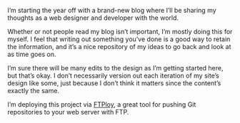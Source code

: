 I’m starting the year off with a brand-new blog where I’ll be sharing my thoughts as a web designer and developer with the world.

Whether or not people read my blog isn’t important, I’m mostly doing this for myself. I feel that writing out something you’ve done is a good way to retain the information, and it’s a nice repository of my ideas to go back and look at as time goes on.

I’m sure there will be many edits to the design as I’m getting started here, but that’s okay. I don’t necessarily version out each iteration of my site’s design like some, just because I don’t think it matters since the content’s exactly the same.

I’m deploying this project via [FTPloy](http://ftploy.com), a great tool for pushing Git repositories to your web server with FTP.